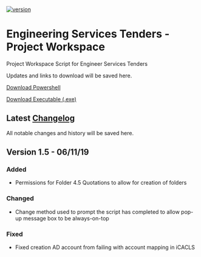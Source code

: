 [![version][version-badge]][CHANGELOG]

# Engineering Services Tenders - Project Workspace

Project Workspace Script for Engineer Services Tenders

Updates and links to download will be saved here.

[Download Powershell]

[Download Executable (.exe)]

## Latest [Changelog]
All notable changes and history will be saved here. 

## Version 1.5 - 06/11/19
### Added
- Permissions for Folder 4.5 Quotations to allow for creation of folders

### Changed
- Change method used to prompt the script has completed to allow pop-up message box to be always-on-top

### Fixed
- Fixed creation AD account from failing with account mapping in iCACLS


[CHANGELOG]: ./CHANGELOG.md
[LICENSE]: ./LICENSE
[ruby-version]: .ruby-version
[source]: source/
[version-badge]: https://img.shields.io/badge/version-1.5-blue.svg
[Download Powershell]: https://github.com/LukeSeddon/ProjectWorkspace/blob/master/Construction%20Projects/PWS-Construction.ps1
[Download Executable (.exe)]: https://github.com/LukeSeddon/ProjectWorkspace/blob/master/Construction%20Projects/PWS-Construction.exe
